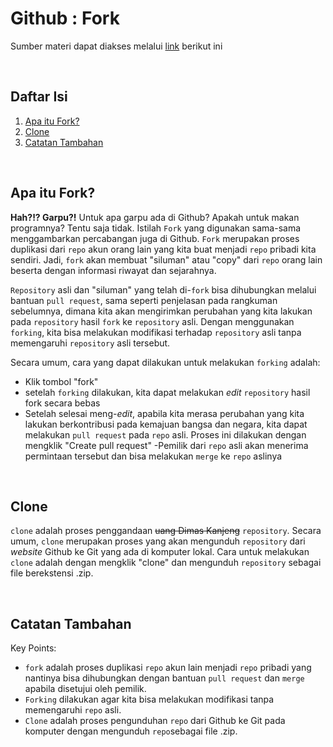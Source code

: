 # Github : Fork
Sumber materi dapat diakses melalui [link](https://www.youtube.com/watch?v=8rry2ncZmfg&list=PLFIM0718LjIVknj6sgsSceMqlq242-jNf&index=4) berikut ini

<p>&nbsp;</p>

## Daftar Isi

1. [Apa itu Fork?](#apa-itu-fork-)
2. [Clone](#clone-)
3. [Catatan Tambahan](#catatan-tambahan-)

<p>&nbsp;</p>

## Apa itu Fork? <a name = "CT"></a>

**Hah?!? Garpu?!** Untuk apa garpu ada di Github? Apakah untuk makan programnya? Tentu saja tidak. Istilah `Fork` yang digunakan sama-sama menggambarkan percabangan juga di Github. `Fork` merupakan proses duplikasi dari `repo` akun orang lain yang kita buat menjadi `repo` pribadi kita sendiri. Jadi, `fork` akan membuat "siluman" atau "copy" dari `repo` orang lain beserta dengan informasi riwayat dan sejarahnya.

`Repository` asli dan "siluman" yang telah di-`fork` bisa dihubungkan melalui bantuan `pull request`, sama seperti penjelasan pada rangkuman sebelumnya, dimana kita akan mengirimkan perubahan yang kita lakukan pada `repository` hasil `fork` ke `repository` asli. Dengan menggunakan `forking`, kita bisa melakukan modifikasi terhadap `repository` asli tanpa memengaruhi `repository` asli tersebut.

Secara umum, cara yang dapat dilakukan untuk melakukan `forking` adalah:
- Klik tombol "fork"
- setelah `forking` dilakukan, kita dapat melakukan *edit* `repository` hasil fork secara bebas
- Setelah selesai meng-*edit*, apabila kita merasa perubahan yang kita lakukan berkontribusi pada kemajuan bangsa dan negara, kita dapat melakukan `pull request` pada `repo` asli. Proses ini dilakukan dengan mengklik "Create pull request"
-Pemilik dari `repo` asli akan menerima permintaan tersebut dan bisa melakukan `merge` ke `repo` aslinya

<p>&nbsp;</p>

## Clone <a name = "Clone"></a>

`clone` adalah proses penggandaan ~~uang Dimas Kanjeng~~ `repository`. Secara umum, `clone` merupakan proses yang akan mengunduh `repository` dari *website* Github ke Git yang ada di komputer lokal. Cara untuk melakukan `clone` adalah dengan mengklik "clone" dan mengunduh `repository` sebagai file berekstensi .zip.

<p>&nbsp;</p>

## Catatan Tambahan <a name = "CT"></a>

Key Points:

- `fork` adalah proses duplikasi `repo` akun lain menjadi `repo` pribadi yang nantinya bisa dihubungkan dengan bantuan `pull request` dan `merge `apabila disetujui oleh pemilik.
- `Forking` dilakukan agar kita bisa melakukan modifikasi tanpa memengaruhi `repo` asli.
- `Clone` adalah proses pengunduhan `repo` dari Github ke Git pada komputer dengan mengunduh `repo`sebagai file .zip.